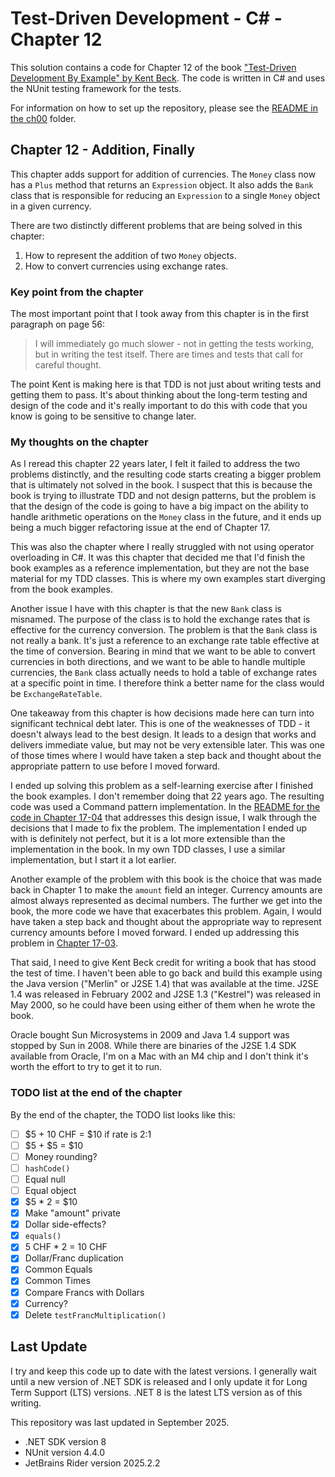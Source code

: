 # Test-Driven Development - C# - Chapter 12

This solution contains a code for Chapter 12 of the book ["Test-Driven Development By Example" by 
Kent Beck](https://a.co/d/1sr05eT). The code is written in C# and uses the NUnit testing framework for the tests. 

For information on how to set up the repository, please see the [README in the ch00](../ch00/README.md) folder.

## Chapter 12 - Addition, Finally
This chapter adds support for addition of currencies. The `Money` class now has a `Plus` method that returns an 
`Expression` object. It also adds the `Bank` class that is responsible for reducing an `Expression` to a single `Money` 
object in a given currency.

There are two distinctly different problems that are being solved in this chapter:
1. How to represent the addition of two `Money` objects.
2. How to convert currencies using exchange rates.

### Key point from the chapter
The most important point that I took away from this chapter is in the first paragraph on page 56:
> I will immediately go much slower - not in getting the tests working, but in writing the test itself. There are
> times and tests that call for careful thought.

The point Kent is making here is that TDD is not just about writing tests and getting them to pass. It's about thinking
about the long-term testing and design of the code and it's really important to do this with code that you know is going
to be sensitive to change later.

### My thoughts on the chapter
As I reread this chapter 22 years later, I felt it failed to address the two problems distinctly, and the resulting code 
starts creating a bigger problem that is ultimately not solved in the book. I suspect that this is because the book is 
trying to illustrate TDD and not design patterns, but the problem is that the design of the code is going to have a big 
impact on the ability to handle arithmetic operations on the `Money` class in the future, and it ends up being a much
bigger refactoring issue at the end of Chapter 17.

This was also the chapter where I really struggled with not using operator overloading in C#. It was this chapter that
decided me that I'd finish the book examples as a reference implementation, but they are not the base material for my
TDD classes. This is where my own examples start diverging from the book examples.

Another issue I have with this chapter is that the new `Bank` class is misnamed. The purpose of the class is to hold the 
exchange rates that is effective for the currency conversion. The problem is that the `Bank` class is not really a bank. 
It's just a reference to an exchange rate table effective at the time of conversion. Bearing in mind that we want to be 
able to convert currencies in both directions, and we want to be able to handle multiple currencies, the `Bank` class 
actually needs to hold a table of exchange rates at a specific point in time. I therefore think a better name for the 
class would be `ExchangeRateTable`.

One takeaway from this chapter is how decisions made here can turn into significant technical debt later.
This is one of the weaknesses of TDD - it doesn't always lead to the best design. It leads to a design that works and
delivers immediate value, but may not be very extensible later. This was one of those times where I would have taken a 
step back and thought about the appropriate pattern to use before I moved forward. 

I ended up solving this problem as a self-learning exercise after I finished the book examples. I don't remember doing 
that 22 years ago. The resulting code was used a Command pattern implementation. In the [README for the code in 
Chapter 17-04](../ch17-04-arithmetic/README.md) that addresses this design issue, I walk through the decisions that I 
made to fix the problem. The implementation I ended up with is definitely not perfect, but it is a lot more extensible 
than the implementation in the book. In my own TDD classes, I use a similar implementation, but I start it a lot earlier.

Another example of the problem with this book is the choice that was made back in Chapter 1 to make the `amount` field an 
integer. Currency amounts are almost always represented as decimal numbers. The further we get into the book, the more 
code we have that exacerbates this problem. Again, I would have taken a step back and thought about the appropriate
way to represent currency amounts before I moved forward. I ended up addressing this problem in 
[Chapter 17-03](../ch17-03-decimal/README.md).

That said, I need to give Kent Beck credit for writing a book that has stood the test of time. I haven't been able to go
back and build this example using the Java version ("Merlin" or J2SE 1.4) that was available at the time. J2SE 1.4 was 
released in February 2002 and J2SE 1.3 ("Kestrel") was released in May 2000, so he could have been using either of them
when he wrote the book.

Oracle bought Sun Microsystems in 2009 and Java 1.4 support was stopped by Sun in 2008. While there are binaries of the 
J2SE 1.4 SDK available from Oracle, I'm on a Mac with an M4 chip and I don't think it's worth the effort to try to get
it to run.

### TODO list at the end of the chapter
By the end of the chapter, the TODO list looks like this:
- [ ] \$5 + 10 CHF = $10 if rate is 2:1
- [ ] \$5 + \$5 = $10
- [ ] Money rounding?
- [ ] `hashCode()`
- [ ] Equal null
- [ ] Equal object
- [x] \$5 * 2 = $10
- [x] Make "amount" private
- [x] Dollar side-effects?
- [x] `equals()`
- [x] 5 CHF * 2 = 10 CHF
- [x] Dollar/Franc duplication
- [x] Common Equals
- [x] Common Times
- [x] Compare Francs with Dollars
- [X] Currency?
- [x] Delete `testFrancMultiplication()`

## Last Update
I try and keep this code up to date with the latest versions. I generally wait until a new version of .NET SDK is 
released and I only update it for Long Term Support (LTS) versions. .NET 8 is the latest LTS version as of this writing.

This repository was last updated in September 2025.
- .NET SDK version 8
- NUnit version 4.4.0
- JetBrains Rider version 2025.2.2